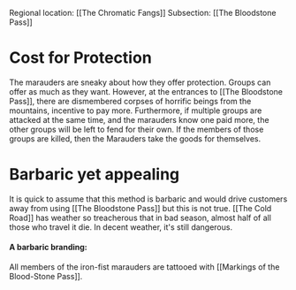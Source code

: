 Regional location: [[The Chromatic Fangs]]
Subsection: [[The Bloodstone Pass]] 
# Cost for Protection
The marauders are sneaky about how they offer protection. Groups can offer as much as they want. However, at the entrances to [[The Bloodstone Pass]], there are dismembered corpses of horrific beings from the mountains, incentive to pay more. Furthermore, if multiple groups are attacked at the same time, and the marauders know one paid more, the other groups will be left to fend for their own. If the members of those groups are killed, then the Marauders take the goods for themselves.

# Barbaric yet appealing
It is quick to assume that this method is barbaric and would drive customers away from using [[The Bloodstone Pass]] but this is not true. [[The Cold Road]] has weather so treacherous that in bad season, almost half of all those who travel it die. In decent weather, it's still dangerous. 

#### A barbaric branding:
All members of the iron-fist marauders are tattooed with [[Markings of the Blood-Stone Pass]]. 